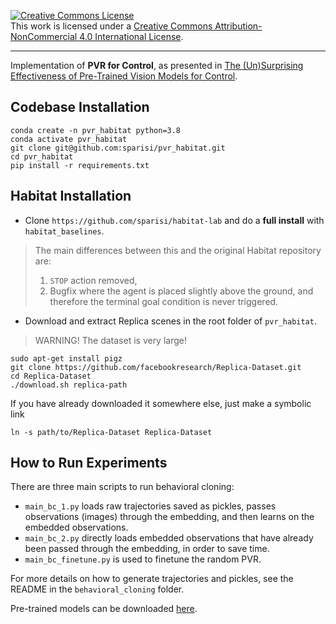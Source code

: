 <a rel="license" href="http://creativecommons.org/licenses/by-nc/4.0/"><img alt="Creative Commons License" style="border-width:0" src="https://i.creativecommons.org/l/by-nc/4.0/88x31.png" /></a><br />This work is licensed under a <a rel="license" href="http://creativecommons.org/licenses/by-nc/4.0/">Creative Commons Attribution-NonCommercial 4.0 International License</a>.

---

Implementation of **PVR for Control**, as presented
in [The (Un)Surprising Effectiveness of Pre-Trained Vision Models for Control](https://arxiv.org/abs/2203.03580).

## Codebase Installation
```
conda create -n pvr_habitat python=3.8
conda activate pvr_habitat
git clone git@github.com:sparisi/pvr_habitat.git
cd pvr_habitat
pip install -r requirements.txt
```

## Habitat Installation
* Clone `https://github.com/sparisi/habitat-lab` and do a **full install** with `habitat_baselines`.
> The main differences between this and the original Habitat repository are:  
> 1) `STOP` action removed,  
> 2) Bugfix where the agent is placed slightly above the ground, and therefore the
terminal goal condition is never triggered.

* Download and extract Replica scenes in the root folder of `pvr_habitat`.
> WARNING! The dataset is very large!

```
sudo apt-get install pigz
git clone https://github.com/facebookresearch/Replica-Dataset.git
cd Replica-Dataset
./download.sh replica-path
```

If you have already downloaded it somewhere else, just make a symbolic link
```
ln -s path/to/Replica-Dataset Replica-Dataset
```

## How to Run Experiments
There are three main scripts to run behavioral cloning:
* `main_bc_1.py` loads raw trajectories saved as pickles, passes observations (images)
through the embedding, and then learns on the embedded observations.
* `main_bc_2.py` directly loads embedded observations that have already been passed
through the embedding, in order to save time.
* `main_bc_finetune.py` is used to finetune the random PVR.

For more details on how to generate trajectories and pickles, see the README in
the `behavioral_cloning` folder.

Pre-trained models can be downloaded [here](xxx).

